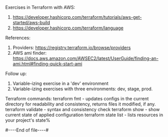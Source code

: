 Exercises in Terraform with AWS:
  1. https://developer.hashicorp.com/terraform/tutorials/aws-get-started/aws-build 
  2. https://developer.hashicorp.com/terraform/language

References:
  1. Providers: https://registry.terraform.io/browse/providers
  2. AWS ami finder: https://docs.aws.amazon.com/AWSEC2/latest/UserGuide/finding-an-ami.html#finding-quick-start-ami

Follow up:
  1. Variable-izing exercise in a 'dev' environment
  2. Variable-izing exercises with three environments: dev, stage, prod.

Terraform commands:
  terraform fmt - updates configs in the current directory for readability and consistency, returns files it modified, if any.
  terraform validate - syntax and consistency check
  terraform show - show current state of applied configuration
  terraform state list - lists resources in your project's state% 

#----End of file----#
